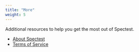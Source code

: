```yaml
---
title: "More"
weight: 5
---
```


Additional resources to help you get the most out of Spectest.

- [About Spectest](./about/)
- [Terms of Service](./terms-of-service/)
